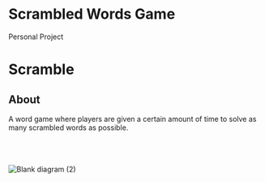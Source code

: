 
# Scrambled Words Game

Personal Project

<h1>Scramble</h1>

<h2>About</h2>
A word game where players are given a certain amount of time to solve as many scrambled words as possible.

<br>
<br>
<br>
<br>


![Blank diagram (2)](https://user-images.githubusercontent.com/61228520/124489036-226fd080-dde3-11eb-871a-ccd2eae46443.png)
